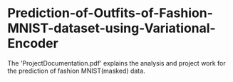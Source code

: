 # Prediction-of-Outfits-of-Fashion-MNIST-dataset-using-Variational-Encoder
The 'ProjectDocumentation.pdf' explains the analysis and project work for the prediction of fashion MNIST(masked) data.
